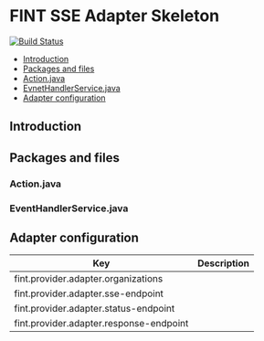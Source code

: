 # FINT SSE Adapter Skeleton

[![Build Status](https://jenkins.rogfk.no/buildStatus/icon?job=FINTprosjektet/fint-sse-adapter-skeleton/master)](https://jenkins.rogfk.no/job/FINTprosjektet/job/fint-sse-adapter-skeleton/job/master/)

* [Introduction](#introduction)
* [Packages and files](#packages-and-files)
 * [Action.java](#actionjava)
 * [EvnetHandlerService.java](#eventhandlerservicejava)
* [Adapter configuration](#adapter-configuration)


## Introduction

## Packages and files

### Action.java

### EventHandlerService.java

## Adapter configuration
| Key | Description |
|-----|-------------|
| fint.provider.adapter.organizations | |
| fint.provider.adapter.sse-endpoint | |
| fint.provider.adapter.status-endpoint | |
| fint.provider.adapter.response-endpoint | |

